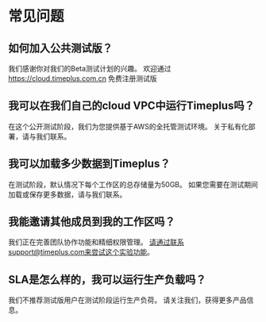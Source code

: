 # 常见问题

## 如何加入公共测试版？

我们感谢你对我们的Beta测试计划的兴趣。 欢迎通过 https://cloud.timeplus.com.cn 免费注册测试版

## 我可以在我们自己的cloud VPC中运行Timeplus吗？

在这个公开测试阶段，我们为您提供基于AWS的全托管测试环境。 关于私有化部署，请与我们联系。

## 我可以加载多少数据到Timeplus？

在测试阶段，默认情况下每个工作区的总存储量为50GB。 如果您需要在测试期间加载或保存更多数据，请与我们联系。

## 我能邀请其他成员到我的工作区吗？

我们正在完善团队协作功能和精细权限管理。 请通过联系support@timeplus.com来尝试这个实验功能。

## SLA是怎么样的，我可以运行生产负载吗？

我们不推荐测试版用户在测试阶段运行生产负荷。 请关注我们，获得更多产品信息。

